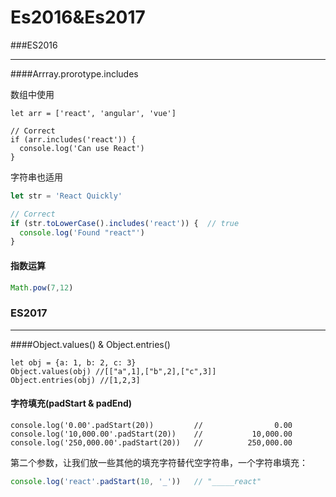 # Es2016&Es2017



###ES2016

---



####Arrray.prorotype.includes

数组中使用

```Js
let arr = ['react', 'angular', 'vue']

// Correct
if (arr.includes('react')) {
  console.log('Can use React')
}
```

字符串也适用

```js
let str = 'React Quickly'

// Correct
if (str.toLowerCase().includes('react')) {  // true
  console.log('Found "react"')  
}
```

#### 指数运算

```js
Math.pow(7,12)
```



### ES2017

---



####Object.values() & Object.entries()

```Js
let obj = {a: 1, b: 2, c: 3}
Object.values(obj) //[["a",1],["b",2],["c",3]]
Object.entries(obj) //[1,2,3]
```



#### 字符填充(padStart & padEnd)

```Js
console.log('0.00'.padStart(20))         //                0.00
console.log('10,000.00'.padStart(20))    //           10,000.00
console.log('250,000.00'.padStart(20))   //          250,000.00
```

第二个参数，让我们放一些其他的填充字符替代空字符串，一个字符串填充：

```js
console.log('react'.padStart(10, '_'))   // "_____react"
```

